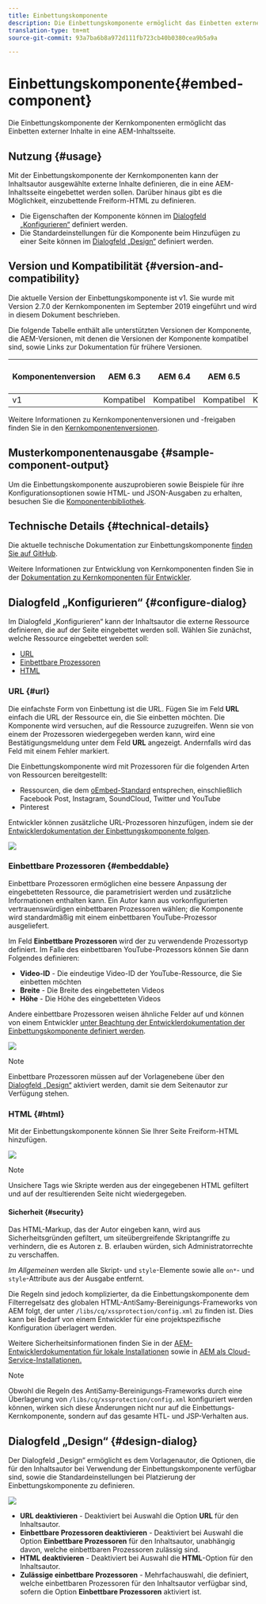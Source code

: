 ```yaml
---
title: Einbettungskomponente
description: Die Einbettungskomponente ermöglicht das Einbetten externer Inhalte in eine AEM-Inhaltsseite.
translation-type: tm+mt
source-git-commit: 93a7ba6b8a972d111fb723cb40b0380cea9b5a9a

---
```



# Einbettungskomponente{#embed-component}

Die Einbettungskomponente der Kernkomponenten ermöglicht das Einbetten externer Inhalte in eine AEM-Inhaltsseite.

## Nutzung {#usage}

Mit der Einbettungskomponente der Kernkomponenten kann der Inhaltsautor ausgewählte externe Inhalte definieren, die in eine AEM-Inhaltsseite eingebettet werden sollen. Darüber hinaus gibt es die Möglichkeit, einzubettende Freiform-HTML zu definieren.

* Die Eigenschaften der Komponente können im [Dialogfeld „Konfigurieren“](#configure-dialog) definiert werden.
* Die Standardeinstellungen für die Komponente beim Hinzufügen zu einer Seite können im [Dialogfeld „Design“](#design-dialog) definiert werden.

## Version und Kompatibilität {#version-and-compatibility}

Die aktuelle Version der Einbettungskomponente ist v1. Sie wurde mit Version 2.7.0 der Kernkomponenten im September 2019 eingeführt und wird in diesem Dokument beschrieben.

Die folgende Tabelle enthält alle unterstützten Versionen der Komponente, die AEM-Versionen, mit denen die Versionen der Komponente kompatibel sind, sowie Links zur Dokumentation für frühere Versionen.

| Komponentenversion | AEM 6.3 | AEM 6.4 | AEM 6.5 | AEM als Cloud Service |
|--- |--- |--- |---|---|
| v1 | Kompatibel | Kompatibel | Kompatibel | Kompatibel |

Weitere Informationen zu Kernkomponentenversionen und -freigaben finden Sie in den [Kernkomponentenversionen](/help/versions.md).

## Musterkomponentenausgabe {#sample-component-output}

Um die Einbettungskomponente auszuprobieren sowie Beispiele für ihre Konfigurationsoptionen sowie HTML- und JSON-Ausgaben zu erhalten, besuchen Sie die [Komponentenbibliothek](https://adobe.com/go/aem_cmp_library_embed).

## Technische Details {#technical-details}

Die aktuelle technische Dokumentation zur Einbettungskomponente [finden Sie auf GitHub](https://adobe.com/go/aem_cmp_tech_embed_v1).

Weitere Informationen zur Entwicklung von Kernkomponenten finden Sie in der [Dokumentation zu Kernkomponenten für Entwickler](/help/developing/overview.md).

## Dialogfeld „Konfigurieren“ {#configure-dialog}

Im Dialogfeld „Konfigurieren“ kann der Inhaltsautor die externe Ressource definieren, die auf der Seite eingebettet werden soll. Wählen Sie zunächst, welche Ressource eingebettet werden soll:

* [URL](#url)
* [Einbettbare Prozessoren](#embeddable)
* [HTML](#html)

### URL {#url}

Die einfachste Form von Einbettung ist die URL. Fügen Sie im Feld **URL** einfach die URL der Ressource ein, die Sie einbetten möchten. Die Komponente wird versuchen, auf die Ressource zuzugreifen. Wenn sie von einem der Prozessoren wiedergegeben werden kann, wird eine Bestätigungsmeldung unter dem Feld **URL** angezeigt. Andernfalls wird das Feld mit einem Fehler markiert.

Die Einbettungskomponente wird mit Prozessoren für die folgenden Arten von Ressourcen bereitgestellt:

* Ressourcen, die dem [oEmbed-Standard](https://oembed.com/) entsprechen, einschließlich Facebook Post, Instagram, SoundCloud, Twitter und YouTube
* Pinterest

Entwickler können zusätzliche URL-Prozessoren hinzufügen, indem sie der [Entwicklerdokumentation der Einbettungskomponente folgen](https://github.com/adobe/aem-core-wcm-components/tree/master/content/src/content/jcr_root/apps/core/wcm/components/embed/v1/embed#extending-the-embed-component).

![](/help/assets/screen-shot-2019-09-25-10.08.29.png)

### Einbettbare Prozessoren {#embeddable}

Einbettbare Prozessoren ermöglichen eine bessere Anpassung der eingebetteten Ressource, die parametrisiert werden und zusätzliche Informationen enthalten kann. Ein Autor kann aus vorkonfigurierten vertrauenswürdigen einbettbaren Prozessoren wählen; die Komponente wird standardmäßig mit einem einbettbaren YouTube-Prozessor ausgeliefert.

Im Feld **Einbettbare Prozessoren** wird der zu verwendende Prozessortyp definiert. Im Falle des einbettbaren YouTube-Prozessors können Sie dann Folgendes definieren:

* **Video-ID** - Die eindeutige Video-ID der YouTube-Ressource, die Sie einbetten möchten
* **Breite** - Die Breite des eingebetteten Videos
* **Höhe** - Die Höhe des eingebetteten Videos

Andere einbettbare Prozessoren weisen ähnliche Felder auf und können von einem Entwickler [unter Beachtung der Entwicklerdokumentation der Einbettungskomponente definiert werden](https://github.com/adobe/aem-core-wcm-components/tree/master/content/src/content/jcr_root/apps/core/wcm/components/embed/v1/embed#extending-the-embed-component).

![](/help/assets/screen-shot-2019-09-25-10.15.00.png)

>[!NOTE]
>Einbettbare Prozessoren müssen auf der Vorlagenebene über den [Dialogfeld „Design“](#design-dialog) aktiviert werden, damit sie dem Seitenautor zur Verfügung stehen.

### HTML {#html}

Mit der Einbettungskomponente können Sie Ihrer Seite Freiform-HTML hinzufügen.

![](/help/assets/screen-shot-2019-09-25-10.20.00.png)

>[!NOTE]
>Unsichere Tags wie Skripte werden aus der eingegebenen HTML gefiltert und auf der resultierenden Seite nicht wiedergegeben.

#### Sicherheit {#security}

Das HTML-Markup, das der Autor eingeben kann, wird aus Sicherheitsgründen gefiltert, um siteübergreifende Skriptangriffe zu verhindern, die es Autoren z. B. erlauben würden, sich Administratorrechte zu verschaffen.

*Im Allgemeinen* werden alle Skript- und `style`-Elemente sowie alle `on*`- und `style`-Attribute aus der Ausgabe entfernt.

Die Regeln sind jedoch komplizierter, da die Einbettungskomponente dem Filterregelsatz des globalen HTML-AntiSamy-Bereinigungs-Frameworks von AEM folgt, der unter `/libs/cq/xssprotection/config.xml` zu finden ist. Dies kann bei Bedarf von einem Entwickler für eine projektspezifische Konfiguration überlagert werden.

Weitere Sicherheitsinformationen finden Sie in der [AEM-Entwicklerdokumentation für lokale Installationen](https://docs.adobe.com/content/help/en/experience-manager-65/developing/introduction/security.html) sowie in [AEM als Cloud-Service-Installationen.](https://docs.adobe.com/content/help/en/experience-manager-cloud-service/security/home.html)

>[!NOTE]
>Obwohl die Regeln des AntiSamy-Bereinigungs-Frameworks durch eine Überlagerung von `/libs/cq/xssprotection/config.xml` konfiguriert werden können, wirken sich diese Änderungen nicht nur auf die Einbettungs-Kernkomponente, sondern auf das gesamte HTL- und JSP-Verhalten aus.

## Dialogfeld „Design“ {#design-dialog}

Der Dialogfeld „Design“ ermöglicht es dem Vorlagenautor, die Optionen, die für den Inhaltsautor bei Verwendung der Einbettungskomponente verfügbar sind, sowie die Standardeinstellungen bei Platzierung der Einbettungskomponente zu definieren.

![](/help/assets/screen-shot-2019-09-25-10.25.28.png)

* **URL deaktivieren** - Deaktiviert bei Auswahl die Option **URL** für den Inhaltsautor.
* **Einbettbare Prozessoren deaktivieren** - Deaktiviert bei Auswahl die Option **Einbettbare Prozessoren** für den Inhaltsautor, unabhängig davon, welche einbettbaren Prozessoren zulässig sind.
* **HTML deaktivieren** - Deaktiviert bei Auswahl die **HTML**-Option für den Inhaltsautor.
* **Zulässige einbettbare Prozessoren** - Mehrfachauswahl, die definiert, welche einbettbaren Prozessoren für den Inhaltsautor verfügbar sind, sofern die Option **Einbettbare Prozessoren** aktiviert ist.
